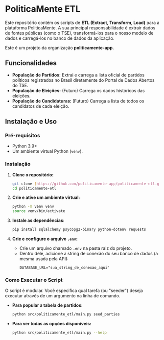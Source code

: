 <!-- Este arquivo foi gerado/atualizado pelo DomTech Forger em 2025-06-23 13:52:56 -->

# PoliticaMente ETL

Este repositório contém os scripts de **ETL (Extract, Transform, Load)** para a plataforma PoliticaMente. A sua principal responsabilidade é extrair dados de fontes públicas (como o TSE), transformá-los para o nosso modelo de dados e carregá-los no banco de dados da aplicação.

Este é um projeto da organização **politicamente-app**.

## Funcionalidades

* **População de Partidos:** Extrai e carrega a lista oficial de partidos políticos registrados no Brasil diretamente do Portal de Dados Abertos do TSE.
* **População de Eleições:** (Futuro) Carrega os dados históricos das eleições.
* **População de Candidaturas:** (Futuro) Carrega a lista de todos os candidatos de cada eleição.

## Instalação e Uso

### Pré-requisitos

* Python 3.9+
* Um ambiente virtual Python (`venv`).

### Instalação

1.  **Clone o repositório:**
    ```sh
    git clone [https://github.com/politicamente-app/politicamente-etl.git](https://github.com/politicamente-app/politicamente-etl.git)
    cd politicamente-etl
    ```

2.  **Crie e ative um ambiente virtual:**
    ```sh
    python -m venv venv
    source venv/bin/activate
    ```

3.  **Instale as dependências:**
    ```sh
    pip install sqlalchemy psycopg2-binary python-dotenv requests
    ```
4.  **Crie e configure o arquivo `.env`:**
    * Crie um arquivo chamado `.env` na pasta raiz do projeto.
    * Dentro dele, adicione a string de conexão do seu banco de dados (a mesma usada pela API):
        ```
        DATABASE_URL="sua_string_de_conexao_aqui"
        ```

### Como Executar o Script

O script é modular. Você especifica qual tarefa (ou "seeder") deseja executar através de um argumento na linha de comando.

* **Para popular a tabela de partidos:**
    ```sh
    python src/politicamente_etl/main.py seed_parties
    ```
* **Para ver todas as opções disponíveis:**
    ```sh
    python src/politicamente_etl/main.py --help
    ```